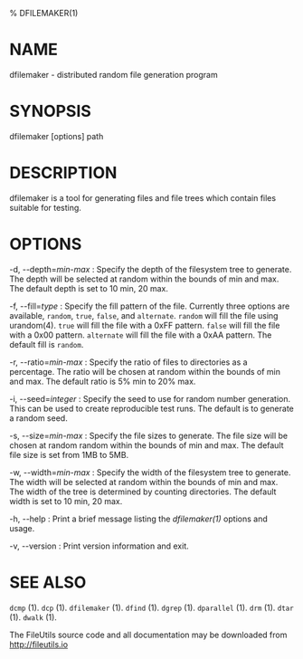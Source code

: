 % DFILEMAKER(1)

# NAME

dfilemaker - distributed random file generation program

# SYNOPSIS

dfilemaker [options] path

# DESCRIPTION
dfilemaker is a tool for generating files and file trees which contain files
suitable for testing.

# OPTIONS

-d, \--depth=*min*-*max*
:   Specify the depth of the filesystem tree to generate. The depth will be
    selected at random within the bounds of min and max. The default depth
    is set to 10 min, 20 max.

-f, \--fill=*type*
:   Specify the fill pattern of the file. Currently three options are available,
    `random`, `true`, `false`, and `alternate`. `random` will fill the file
    using urandom(4). `true` will fill the file with a 0xFF pattern. `false`
    will fill the file with a 0x00 pattern. `alternate` will fill the file
    with a 0xAA pattern. The default fill is `random`.

-r, \--ratio=*min*-*max*
:   Specify the ratio of files to directories as a percentage. The ratio will
    be chosen at random within the bounds of min and max. The default ratio
    is 5% min to 20% max.

-i, \--seed=*integer*
:   Specify the seed to use for random number generation. This can be used to
    create reproducible test runs. The default is to generate a random seed.

-s, \--size=*min*-*max*
:   Specify the file sizes to generate. The file size will be chosen at random
    random within the bounds of min and max. The default file size is set from
    1MB to 5MB.

-w, \--width=*min*-*max*
:   Specify the width of the filesystem tree to generate. The width will be
    selected at random within the bounds of min and max. The width of the
    tree is determined by counting directories. The default width is set to
    10 min, 20 max.

-h, \--help
:   Print a brief message listing the *dfilemaker(1)* options and usage.

-v, \--version
:   Print version information and exit.

# SEE ALSO

`dcmp` (1).
`dcp` (1).
`dfilemaker` (1).
`dfind` (1).
`dgrep` (1).
`dparallel` (1).
`drm` (1).
`dtar` (1).
`dwalk` (1).

The FileUtils source code and all documentation may be downloaded from
<http://fileutils.io>
